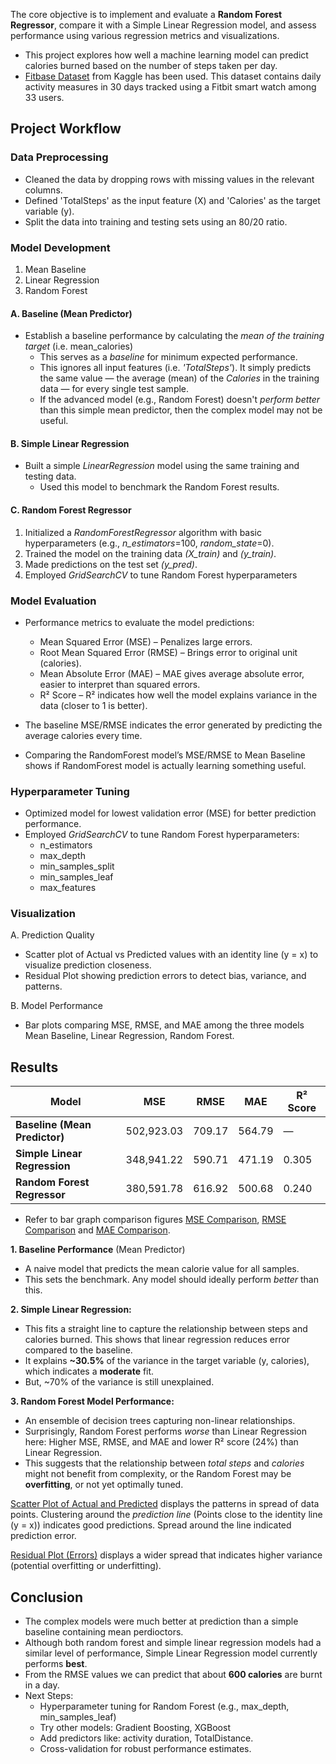 The core objective is to implement and evaluate a **Random Forest Regressor**, compare it with a Simple Linear Regression model, and assess performance using various regression metrics and visualizations.
- This project explores how well a machine learning model can predict calories burned based on the number of steps taken per day. 
- [Fitbase Dataset](https://www.kaggle.com/datasets/arashnic/fitbit) from Kaggle has been used. This dataset contains daily activity measures in 30 days tracked using a Fitbit smart watch among 33 users. 

## Project Workflow

### Data Preprocessing
- Cleaned the data by dropping rows with missing values in the relevant columns.
- Defined 'TotalSteps' as the input feature (X) and 'Calories' as the target variable (y).
- Split the data into training and testing sets using an 80/20 ratio.

### Model Development
1. Mean Baseline
2. Linear Regression
3. Random Forest

#### A. Baseline (Mean Predictor)
- Establish a baseline performance by calculating the *mean of the training target* (i.e. mean_calories) 
    - This serves as a *baseline* for minimum expected performance.
    - This ignores all input features (i.e. *'TotalSteps'*). It simply predicts the same value — the average (mean) of the *Calories* in the training data — for every single test sample.
    - If the advanced model (e.g., Random Forest) doesn't *perform better* than this simple mean predictor, then the complex model may not be useful.

#### B. Simple Linear Regression
- Built a simple *LinearRegression* model using the same training and testing data.
    - Used this model to benchmark the Random Forest results.

#### C. Random Forest Regressor
1. Initialized a *RandomForestRegressor* algorithm with basic hyperparameters (e.g., *n_estimators*=100, *random_state*=0).
2. Trained the model on the training data *(X_train)* and *(y_train)*.
3. Made predictions on the test set *(y_pred)*.
4. Employed *GridSearchCV* to tune Random Forest hyperparameters

### Model Evaluation
- Performance metrics to evaluate the model predictions:
    - Mean Squared Error (MSE) – Penalizes large errors.
    - Root Mean Squared Error (RMSE) – Brings error to original unit (calories).
    - Mean Absolute Error (MAE) – MAE gives average absolute error, easier to interpret than squared errors.
    - R² Score – R² indicates how well the model explains variance in the data (closer to 1 is better).

- The baseline MSE/RMSE indicates the error generated by predicting the average calories every time.
- Comparing the RandomForest model’s MSE/RMSE to Mean Baseline shows if RandomForest model is actually learning something useful.

### Hyperparameter Tuning
- Optimized model for lowest validation error (MSE) for better prediction performance.
- Employed *GridSearchCV* to tune Random Forest hyperparameters:
    - n_estimators
    - max_depth
    - min_samples_split
    - min_samples_leaf
    - max_features

### Visualization
A. Prediction Quality
- Scatter plot of Actual vs Predicted values with an identity line (y = x) to visualize prediction closeness.
- Residual Plot showing prediction errors to detect bias, variance, and patterns.

B. Model Performance
- Bar plots comparing MSE, RMSE, and MAE among the three models Mean Baseline, Linear Regression, Random Forest.

## Results

| Model                         | MSE        | RMSE   | MAE    | R² Score |
| ----------------------------- | ---------- | ------ | ------ | -------- |
| **Baseline (Mean Predictor)** | 502,923.03 | 709.17 | 564.79 | —        |
| **Simple Linear Regression**  | 348,941.22 | 590.71 | 471.19 | 0.305    |
| **Random Forest Regressor**   | 380,591.78 | 616.92 | 500.68 | 0.240    |

- Refer to bar graph comparison figures [MSE Comparison](ML_algorithms/Random_Forest/figures/mse_comparison.png), [RMSE Comparison](ML_algorithms/Random_Forest/figures/rmse_comparison.png) and [MAE Comparison](ML_algorithms/Random_Forest/figures/mae_comparison.png).

**1. Baseline Performance** (Mean Predictor)
- A naive model that predicts the mean calorie value for all samples.
- This sets the benchmark. Any model should ideally perform *better* than this.

**2. Simple Linear Regression:**
- This fits a straight line to capture the relationship between steps and calories burned. This shows that linear regression reduces error compared to the baseline. 
- It explains **~30.5%** of the variance in the target variable (y, calories), which indicates a **moderate** fit.
- But, ~70% of the variance is still unexplained.

**3. Random Forest Model Performance:**
- An ensemble of decision trees capturing non-linear relationships.
- Surprisingly, Random Forest performs *worse* than Linear Regression here: Higher MSE, RMSE, and MAE and lower R² score (24%) than Linear Regression.
- This suggests that the relationship between *total steps* and *calories* might not benefit from complexity, or the Random Forest may be **overfitting**, or not yet optimally tuned.

[Scatter Plot of Actual and Predicted](ML_algorithms/Random_Forest/figures/rf_lr.png)
displays the patterns in spread of data points. Clustering around the *prediction line* (Points close to the identity line (y = x)) indicates good predictions. Spread around the line indicated prediction error. 

[Residual Plot (Errors)](ML_algorithms/Random_Forest/figures/residual.png) 
displays a wider spread that indicates higher variance (potential overfitting or underfitting).

## Conclusion
- The complex models were much better at prediction than a simple baseline containing mean perdioctors.
- Although both random forest and simple linear regression models had a similar level of performance, Simple Linear Regression model currently performs **best**.
- From the RMSE values we can predict that about **600 calories** are burnt in a day.
- Next Steps:
    - Hyperparameter tuning for Random Forest (e.g., max_depth, min_samples_leaf)
    - Try other models: Gradient Boosting, XGBoost
    - Add predictors like: activity duration, TotalDistance.
    - Cross-validation for robust performance estimates.


[def]: ML_algorithms/Random_Forest/figures/rf_lr.png
[def2]: ML_algorithms/Random_Forest/figures/rf_lr.png
[def3]: ML_algorithms/Random_Forest/figures/rf_lr.png